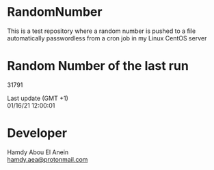 # RandomNumber    
This is a test repository where a random number is pushed to a file automatically passwordless from a cron job in my Linux CentOS server    
# Random Number of the last run   
31791
      
Last update (GMT +1)    
01/16/21 12:00:01
# Developer    
Hamdy Abou El Anein   
hamdy.aea@protonmail.com
